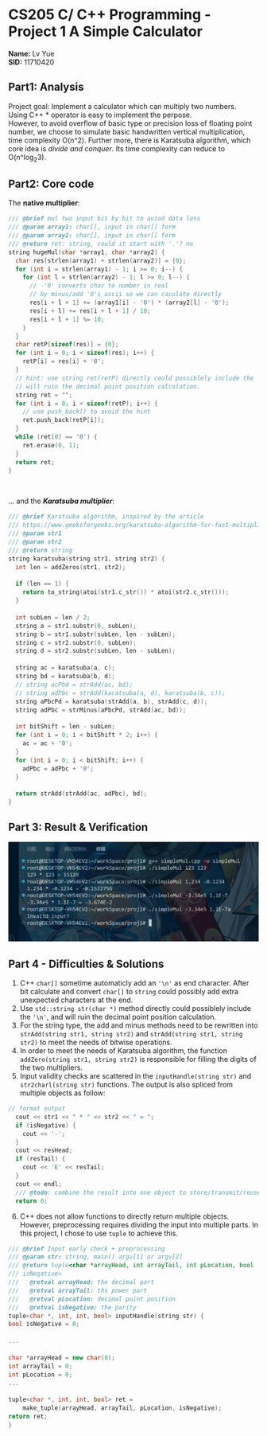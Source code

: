 # CS205 C/ C++ Programming - Project 1 A Simple Calculator
**Name:** Lv Yue  
**SID:** 11710420

## Part1: Analysis  
Project goal: Implement a calculator which can multiply two numbers.  
Using C++ * operator is easy to implement the perpose.  
However, to avoid overflow of basic type or precision loss of floating point number, we choose to simulate basic handwritten vertical multiplication, time complexity O(n^2).
Further more, there is Karatsuba algorithm, which core idea is *divide and conquer*. Its time complexity can reduce to O(n^log<sub>2</sub>3).  

## Part2: Core code
The **native multiplier**: 
```C++
/// @brief mul two input bit by bit to aviod data loss
/// @param array1: char[], input in char[] form
/// @param array2: char[], input in char[] form
/// @return ret: string, could it start with '.'? no
string hugeMul(char *array1, char *array2) {
  char res[strlen(array1) + strlen(array2)] = {0};
  for (int i = strlen(array1) - 1; i >= 0; i--) {
    for (int l = strlen(array2) - 1; l >= 0; l--) {
      // -'0' converts char to number in real
      // by minus/add '0's ascii so we can caculate directly
      res[i + l + 1] += (array1[i] - '0') * (array2[l] - '0');
      res[i + l] += res[i + l + 1] / 10;
      res[i + l + 1] %= 10;
    }
  }
  char retP[sizeof(res)] = {0};
  for (int i = 0; i < sizeof(res); i++) {
    retP[i] = res[i] + '0';
  }
  // hint: use string ret(retP) directly could possiblely include the '\n', and
  // will ruin the decimal point position calculation.
  string ret = "";
  for (int i = 0; i < sizeof(retP); i++) {
    // use push_back() to avoid the hint
    ret.push_back(retP[i]);
  }
  while (ret[0] == '0') {
    ret.erase(0, 1);
  }
  return ret;
}
```
<br>

... and the ***Karatsuba multiplier***: 
```C++
/// @brief Karatsuba algorithm, inspired by the article
/// https://www.geeksforgeeks.org/karatsuba-algorithm-for-fast-multiplication-using-divide-and-conquer-algorithm/
/// @param str1
/// @param str2
/// @return string
string karatsuba(string str1, string str2) {
  int len = addZeros(str1, str2);

  if (len == 1) {
    return to_string(atoi(str1.c_str()) * atoi(str2.c_str()));
  }

  int subLen = len / 2;
  string a = str1.substr(0, subLen);
  string b = str1.substr(subLen, len - subLen);
  string c = str2.substr(0, subLen);
  string d = str2.substr(subLen, len - subLen);

  string ac = karatsuba(a, c);
  string bd = karatsuba(b, d);
  // string acPbd = strAdd(ac, bd);
  // string adPbc = strAdd(karatsuba(a, d), karatsuba(b, c));
  string aPbcPd = karatsuba(strAdd(a, b), strAdd(c, d));
  string adPbc = strMinus(aPbcPd, strAdd(ac, bd));

  int bitShift = len - subLen;
  for (int i = 0; i < bitShift * 2; i++) {
    ac = ac + '0';
  }
  for (int i = 0; i < bitShift; i++) {
    adPbc = adPbc + '0';
  }

  return strAdd(strAdd(ac, adPbc), bd);
}
```

## Part 3: Result & Verification
![result screenshoot](result.JPG "result screenshoot")

## Part 4 - Difficulties & Solutions
1. C++ `char[]` sometime automaticly add an `'\n'` as end character. After bit calculate and convert `char[]` to `string` could possibly add extra unexpected characters at the end.  
2. Use `std::string str(char *)` method directly could possiblely include the `'\n'`, and will ruin the decimal point position calculation.   
3. For the string type, the add and minus methods need to be rewritten into `strAdd(string str1, string str2)` and `strAdd(string str1, string str2)` to meet the needs of bitwise operations.   
4. In order to meet the needs of Karatsuba algorithm, the function `addZero(string str1, string str2)` is responsible for filling the digits of the two multipliers.  
5. Input validity checks are scattered in the `inputHandle(string str)` and `str2charl(string str)` functions. The output is also spliced from multiple objects as follow:
```C++
// format output
  cout << str1 << " * " << str2 << " = ";
  if (isNegative) {
    cout << '-';
  }
  cout << resHead;
  if (resTail) {
    cout << 'E' << resTail;
  }
  cout << endl;
  /// @todo: combine the result into one object to store/transmit/reuse
  return 0;
  ```
  6. C++ does not allow functions to directly return multiple objects. However, preprocessing requires dividing the input into multiple parts. In this project, I chose to use `tuple` to achieve this.
  ```C++
  /// @brief Input early check + preprocessing
/// @param str: string, main() argv[1] or argv[2]
/// @return tuple<char *arrayHead, int arrayTail, int pLocation, bool
/// isNegative>
///   @retval arrayHead: the decimal part
///   @retval arrayTail: ths power part
///   @retval pLocation: decimal point position
///   @retval isNegative: the parity
tuple<char *, int, int, bool> inputHandle(string str) {
  bool isNegative = 0;

  ...

  char *arrayHead = new char(0);
  int arrayTail = 0;
  int pLocation = 0;
  ...

  tuple<char *, int, int, bool> ret =
      make_tuple(arrayHead, arrayTail, pLocation, isNegative);
  return ret;
}